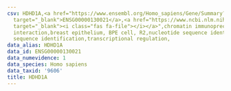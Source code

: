 ```yaml
---
csv: HDHD1A,<a href="https://www.ensembl.org/Homo_sapiens/Gene/Summary?db=core;g=ENSG00000130021"
  target="_blank">ENSG00000130021</a>,<a href="https://www.ncbi.nlm.nih.gov/pubmed/22863008"
  target="_blank"><i class="fas fa-file"></i></a>",chromatin immunoprecipitation assay,direct
  interaction,breast epithelium, BPE cell, R2,nucleotide sequence identification,nucleotide
  sequence identification,transcriptional regulation,
data_alias: HDHD1A
data_id: ENSG00000130021
data_numevidence: 1
data_species: Homo sapiens
data_taxid: '9606'
title: HDHD1A
---
```

